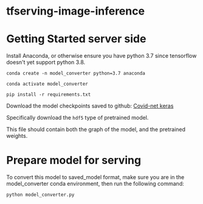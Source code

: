 # tfserving-image-inference

# Getting Started server side
Install Anaconda, or otherwise ensure you have python 3.7 since tensorflow doesn't yet support python 3.8.
```
conda create -n model_converter python=3.7 anaconda

conda activate model_converter

pip install -r requirements.txt
```

Download the model checkpoints saved to github: [Covid-net keras](https://github.com/lindawangg/COVID-Net/tree/covidnet-keras)

Specifically download the `hdf5` type of pretrained model.

This file should contain both the graph of the model, and the pretrained weights. 

# Prepare model for serving
To convert this model to saved_model format, make sure you are in the model_converter conda environment, then run the following command:

```python model_converter.py```